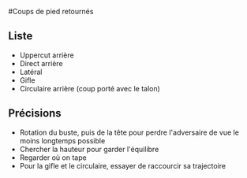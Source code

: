 #Coups de pied retournés

## Liste
- Uppercut arrière
- Direct arrière
- Latéral
- Gifle
- Circulaire arrière (coup porté avec le talon)

## Précisions
- Rotation du buste, puis de la tête pour perdre l'adversaire de vue le moins longtemps possible
- Chercher la hauteur pour garder l'équilibre
- Regarder où on tape
- Pour la gifle et le circulaire, essayer de raccourcir sa trajectoire
